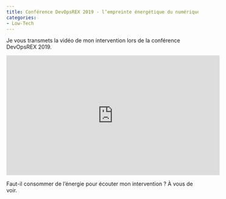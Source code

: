 ```yaml
---
title: Conférence DevOpsREX 2019 - l’empreinte énergétique du numérique - la vidéo
categories:
- Low-Tech
---
```


Je vous transmets la vidéo de mon intervention lors de la conférence DevOpsREX 2019.

<div class="center">
<iframe width="560" height="315" src="https://www.youtube.com/embed/C2Xr_R6D6MY" frameborder="0" allowfullscreen></iframe>
</div>

Faut-il consommer de l’énergie pour écouter mon intervention ? À vous de voir.

